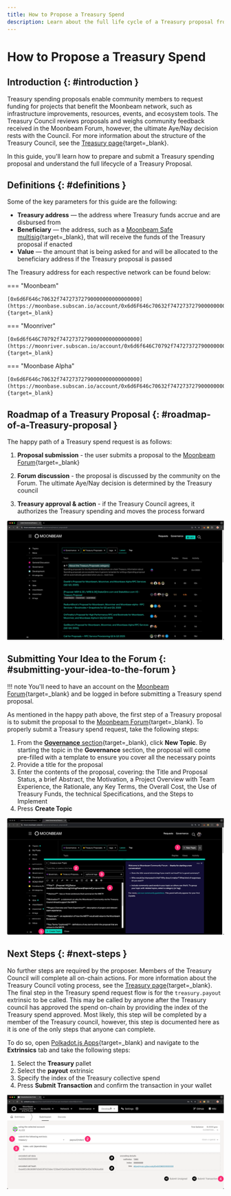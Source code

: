 ```yaml
---
title: How to Propose a Treasury Spend
description: Learn about the full life cycle of a Treasury proposal from the initial proposal on Moonbeam's Community Forum to Council approval of the on-chain spend.
---
```


# How to Propose a Treasury Spend

## Introduction {: #introduction }

Treasury spending proposals enable community members to request funding for projects that benefit the Moonbeam network, such as infrastructure improvements, resources, events, and ecosystem tools. The Treasury Council reviews proposals and weighs community feedback received in the Moonbeam Forum, however, the ultimate Aye/Nay decision rests with the Council. For more information about the structure of the Treasury Council, see the [Treasury page](/learn/features/treasury/){target=\_blank}.

In this guide, you'll learn how to prepare and submit a Treasury spending proposal and understand the full lifecycle of a Treasury Proposal. 

## Definitions {: #definitions }

Some of the key parameters for this guide are the following:

 - **Treasury address** — the address where Treasury funds accrue and are disbursed from
 - **Beneficiary** — the address, such as a [Moonbeam Safe multisig](/tokens/manage/multisig-safe/){target=\_blank}, that will receive the funds of the Treasury proposal if enacted
 - **Value** — the amount that is being asked for and will be allocated to the beneficiary address if the Treasury proposal is passed

The Treasury address for each respective network can be found below:

=== "Moonbeam"

    [0x6d6F646c70632f74727372790000000000000000](https://moonbase.subscan.io/account/0x6d6F646c70632f74727372790000000000000000){target=_blank}

=== "Moonriver"

    [0x6d6f646C70792f74727372790000000000000000](https://moonriver.subscan.io/account/0x6d6f646C70792f74727372790000000000000000){target=_blank}

=== "Moonbase Alpha"

    [0x6d6F646c70632f74727372790000000000000000](https://moonbase.subscan.io/account/0x6d6F646c70632f74727372790000000000000000){target=_blank}


## Roadmap of a Treasury Proposal {: #roadmap-of-a-Treasury-proposal }

The happy path of a Treasury spend request is as follows:

1. **Proposal submission** - the user submits a proposal to the [Moonbeam Forum](https://forum.moonbeam.network/c/governance/Treasury-proposals/8){target=\_blank}

2. **Forum discussion** - the proposal is discussed by the community on the Forum. The ultimate Aye/Nay decision is determined by the Treasury council

3. **Treasury approval & action** - if the Treasury Council agrees, it authorizes the Treasury spending and moves the process forward

![Moonbeam Forum Home](/images/tokens/governance/treasury-proposals/treasury-proposal-1.webp)

## Submitting Your Idea to the Forum {: #submitting-your-idea-to-the-forum }

!!! note
    You'll need to have an account on the [Moonbeam Forum](https://forum.moonbeam.network/){target=\_blank} and be logged in before submitting a Treasury spend proposal.

As mentioned in the happy path above, the first step of a Treasury proposal is to submit the proposal to the [Moonbeam Forum](https://forum.moonbeam.network/c/governance/Treasury-proposals/8){target=\_blank}. To properly submit a Treasury spend request, take the following steps:

1. From the [**Governance** section](https://forum.moonbeam.network/c/governance/Treasury-proposals/8){target=\_blank}, click **New Topic**. By starting the topic in the **Governance** section, the proposal will come pre-filled with a template to ensure you cover all the necessary points 
2. Provide a title for the proposal
3. Enter the contents of the proposal, covering: the Title and Proposal Status, a brief Abstract, the Motivation, a Project Overview with Team Experience, the Rationale, any Key Terms, the Overall Cost, the Use of Treasury Funds, the technical Specifications, and the Steps to Implement
4. Press **Create Topic**

![Submit a Treasury spend proposal](/images/tokens/governance/treasury-proposals/treasury-proposal-2.webp)

## Next Steps {: #next-steps }

No further steps are required by the proposer. Members of the Treasury Council will complete all on-chain actions. For more information about the Treasury Council voting process, see the [Treasury page](/learn/features/treasury/#Treasury-council-voting-process){target=\_blank}. The final step in the Treasury spend request flow is for the `treasury.payout` extrinsic to be called. This may be called by anyone after the Treasury council has approved the spend on-chain by providing the index of the Treasury spend approved. Most likely, this step will be completed by a member of the Treasury council, however, this step is documented here as it is one of the only steps that anyone can complete. 

To do so, open [Polkadot.js Apps](https://polkadot.js.org/apps/?rpc=wss%3A%2F%2Fwss.api.moonbeam.network#/explorer){target=\_blank} and navigate to the **Extrinsics** tab and take the following steps:

1. Select the **Treasury** pallet
2. Select the **payout** extrinsic
3. Specify the index of the Treasury collective spend
4. Press **Submit Transaction** and confirm the transaction in your wallet

![Call Treasury.payout](/images/tokens/governance/Treasury-proposals/Treasury-proposal-3.webp)
